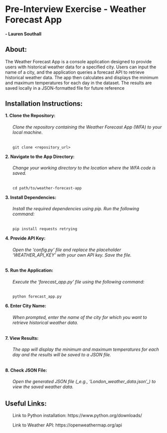 # Pre-Interview Exercise - Weather Forecast App
<h4> - Lauren Southall </h4>



## About:
<p>The Weather Forecast App is a console application designed to provide users with historical weather data for a specified city. Users can input the name of a city, and the application queries a forecast API to retrieve historical weather data. The app then calculates and displays the minimum and maximum temperatures for each day in the dataset. The results are saved locally in a JSON-formatted file for future reference</p>

## Installation Instructions:

**1. Clone the Repository:**

<ul><h6>  Clone the repository containing the Weather Forecast App (WFA) to your local machine.</h6>

  `git clone <repository_url>`</ul>
     
**2. Navigate to the App Directory:**

<ul><h6>Change your working directory to the location where the WFA code is saved.</h6>

`cd path/to/weather-forecast-app`</ul>

**3. Install Dependencies:**
<ul><h6>Install the required dependencies using pip. Run the following command:</h6>

`pip install requests retrying`</ul>

**4. Provide API Key:**

<ul><h6>Open the ‘config.py’ file and replace the placeholder ‘WEATHER_API_KEY’ with your own API key. Save the file.</h6></ul>


**5. Run the Application:**

<ul><h6>Execute the ‘forecast_app.py’ file using the following command:</h6>

`python forecast_app.py`</ul>

**6. Enter City Name:**

<ul><h6>When prompted, enter the name of the city for which you want to retrieve historical weather data.</h6></ul>


**7. View Results:**

<ul><h6>The app will display the minimum and maximum temperatures for each day and the results will be saved to a JSON file.</h6></ul>


**8. Check JSON File:**

<ul><h6>Open the generated JSON file (_e.g., ‘London_weather_data.json’_) to view the saved weather data.</h6></ul>


## Useful Links:

<ul>Link to Python installation:
  https://www.python.org/downloads/
</ul>

<ul>Link to Weather API:
https://openweathermap.org/api</ul>
